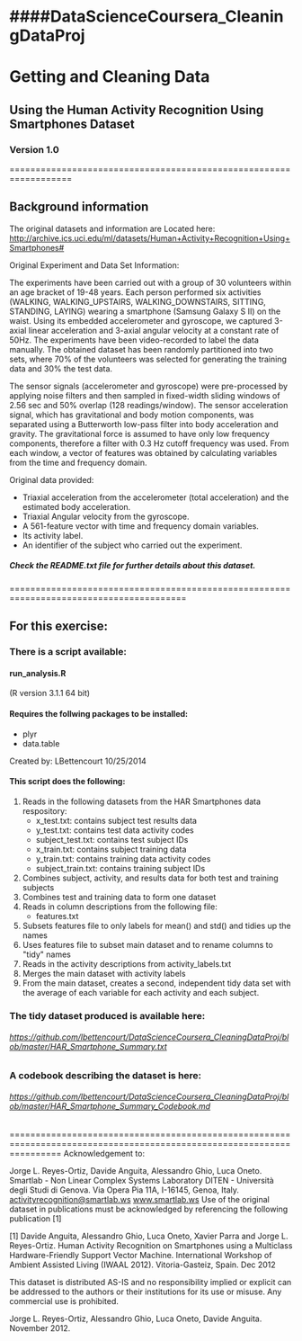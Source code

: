 ####DataScienceCoursera_CleaningDataProj
====================================
# Getting and Cleaning Data
## Using the Human Activity Recognition Using Smartphones Dataset
### Version 1.0
==================================================================
## Background information
The original datasets and information are
Located here:  http://archive.ics.uci.edu/ml/datasets/Human+Activity+Recognition+Using+Smartphones#

Original Experiment and Data Set Information:

The experiments have been carried out with a group of 30 volunteers within an age bracket of 19-48 years. 
Each person performed six activities (WALKING, WALKING_UPSTAIRS, WALKING_DOWNSTAIRS, SITTING, STANDING, LAYING) wearing
a smartphone (Samsung Galaxy S II) on the waist. Using its embedded accelerometer and gyroscope, we captured 3-axial 
linear acceleration and 3-axial angular velocity at a constant rate of 50Hz. The experiments have been video-recorded 
to label the data manually. The obtained dataset has been randomly partitioned into two sets, where 70% of the 
volunteers was selected for generating the training data and 30% the test data.

The sensor signals (accelerometer and gyroscope) were pre-processed by applying noise filters and then sampled in 
fixed-width sliding windows of 2.56 sec and 50% overlap (128 readings/window). The sensor acceleration signal, which 
has gravitational and body motion components, was separated using a Butterworth low-pass filter into body acceleration 
and gravity. The gravitational force is assumed to have only low frequency components, therefore a filter with 0.3 Hz
cutoff frequency was used. From each window, a vector of features was obtained by calculating variables from the time 
and frequency domain.

Original data provided:

- Triaxial acceleration from the accelerometer (total acceleration) and the estimated body acceleration.
- Triaxial Angular velocity from the gyroscope. 
- A 561-feature vector with time and frequency domain variables. 
- Its activity label. 
- An identifier of the subject who carried out the experiment.

##### Check the README.txt file for further details about this dataset. 
========================================================================================
## For this exercise:
### There is a script available:

#### run_analysis.R 
(R version 3.1.1 64 bit)

#### Requires the follwing packages to be installed:
- plyr
- data.table

Created by:  LBettencourt 10/25/2014

#### This script does the following:
1.  Reads in the following datasets from the HAR Smartphones data respository:
    - x_test.txt:  contains subject test results data
    - y_test.txt:  contains  test data activity codes
    - subject_test.txt: contains test subject IDs
    - x_train.txt:  contains subject training data
    - y_train.txt:  contains  training data activity codes
    - subject_train.txt: contains training subject IDs
2.  Combines subject, activity, and results data for both test and training subjects
3.  Combines test and training data to form one dataset
4.  Reads in column descriptions from the following file:
    - features.txt
5.  Subsets features file to only labels for mean() and std() and tidies up the names
6.  Uses features file to subset main dataset and to rename columns to "tidy" names
7.  Reads in the activity descriptions from activity_labels.txt
8.  Merges the main dataset with activity labels
9.	From the main dataset, creates a second, independent tidy data set with the average of each variable for each 
    activity and each subject.

###  The tidy dataset produced is available here:  
###### https://github.com/lbettencourt/DataScienceCoursera_CleaningDataProj/blob/master/HAR_Smartphone_Summary.txt

###  A codebook describing the dataset is here:  
###### https://github.com/lbettencourt/DataScienceCoursera_CleaningDataProj/blob/master/HAR_Smartphone_Summary_Codebook.md





======================================================================================================================
Acknowledgement to:

Jorge L. Reyes-Ortiz, Davide Anguita, Alessandro Ghio, Luca Oneto.
Smartlab - Non Linear Complex Systems Laboratory
DITEN - Università degli Studi di Genova.
Via Opera Pia 11A, I-16145, Genoa, Italy.
activityrecognition@smartlab.ws
www.smartlab.ws
Use of the original dataset in publications must be acknowledged by referencing the following publication [1] 

[1] Davide Anguita, Alessandro Ghio, Luca Oneto, Xavier Parra and Jorge L. Reyes-Ortiz. Human Activity Recognition on Smartphones using a Multiclass Hardware-Friendly Support Vector Machine. International Workshop of Ambient Assisted Living (IWAAL 2012). Vitoria-Gasteiz, Spain. Dec 2012

This dataset is distributed AS-IS and no responsibility implied or explicit can be addressed to the authors or their institutions for its use or misuse. Any commercial use is prohibited.

Jorge L. Reyes-Ortiz, Alessandro Ghio, Luca Oneto, Davide Anguita. November 2012.
